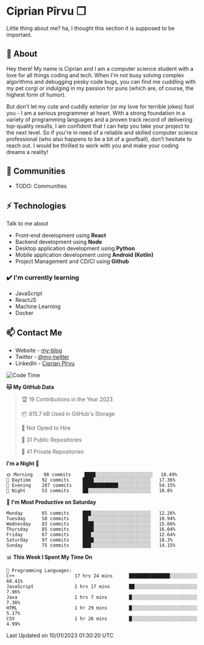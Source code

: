 # Ciprian Pîrvu ❐

Little thing about me? ha, I thought this section it is supposed to be important.

## 🧐 About

Hey there! My name is Ciprian and I am a computer science student with a love for all things coding and tech. When I'm not busy solving complex algorithms and debugging pesky code bugs, you can find me cuddling with my pet corgi or indulging in my passion for puns (which are, of course, the highest form of humor).

But don't let my cute and cuddly exterior (or my love for terrible jokes) fool you - I am a serious programmer at heart. With a strong foundation in a variety of programming languages and a proven track record of delivering top-quality results, I am confident that I can help you take your project to the next level. So if you're in need of a reliable and skilled computer science professional (who also happens to be a bit of a goofball), don't hesitate to reach out. I would be thrilled to work with you and make your coding dreams a reality!

## 👯 Communities

-   TODO: Communities

## ⚡ Technologies

Talk to me about

-   Front-end development using **React**
-   Backend development using **Node**
-   Desktop application development using **Python**
-   Mobile application development using **Android (Kotlin)**
-   Project Management and CD/CI using **Github**

### ✔️ I'm currently learning

-   JavaScript
-   ReactJS
-   Machine Learning
-   Docker

## 📫 Contact Me

-   Website - [my-blog]()
-   Twitter - [@my-twitter]()
-   LinkedIn - [Ciprian Pîrvu](https://www.linkedin.com/in/p%C3%AErvu-ciprian-cristian-4415991b1/)

<!--START_SECTION:waka-->
![Code Time](http://img.shields.io/badge/Code%20Time-1%2C479%20hrs%2056%20mins-blue)

**🐱 My GitHub Data** 

> 🏆 19 Contributions in the Year 2023
 > 
> 📦 815.7 kB Used in GitHub's Storage 
 > 
> 🚫 Not Opted to Hire
 > 
> 📜 31 Public Repositories 
 > 
> 🔑 41 Private Repositories  
 > 
**I'm a Night 🦉** 

```text
🌞 Morning    98 commits     ████░░░░░░░░░░░░░░░░░░░░░   18.49% 
🌆 Daytime    92 commits     ████░░░░░░░░░░░░░░░░░░░░░   17.36% 
🌃 Evening    287 commits    █████████████░░░░░░░░░░░░   54.15% 
🌙 Night      53 commits     ██░░░░░░░░░░░░░░░░░░░░░░░   10.0%

```
📅 **I'm Most Productive on Saturday** 

```text
Monday       65 commits     ███░░░░░░░░░░░░░░░░░░░░░░   12.26% 
Tuesday      58 commits     ██░░░░░░░░░░░░░░░░░░░░░░░   10.94% 
Wednesday    83 commits     ████░░░░░░░░░░░░░░░░░░░░░   15.66% 
Thursday     85 commits     ████░░░░░░░░░░░░░░░░░░░░░   16.04% 
Friday       67 commits     ███░░░░░░░░░░░░░░░░░░░░░░   12.64% 
Saturday     97 commits     ████░░░░░░░░░░░░░░░░░░░░░   18.3% 
Sunday       75 commits     ███░░░░░░░░░░░░░░░░░░░░░░   14.15%

```


📊 **This Week I Spent My Time On** 

```text
💬 Programming Languages: 
C++                      17 hrs 24 mins      ███████████████░░░░░░░░░░   60.41% 
JavaScript               2 hrs 17 mins       ██░░░░░░░░░░░░░░░░░░░░░░░   7.96% 
Java                     2 hrs 7 mins        █░░░░░░░░░░░░░░░░░░░░░░░░   7.36% 
HTML                     1 hr 29 mins        █░░░░░░░░░░░░░░░░░░░░░░░░   5.17% 
CSV                      1 hr 26 mins        █░░░░░░░░░░░░░░░░░░░░░░░░   4.99%

```


 Last Updated on 10/01/2023 01:30:20 UTC
<!--END_SECTION:waka-->
